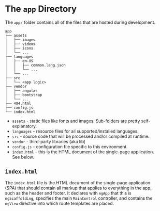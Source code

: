 # The `app` Directory

The `app/` folder contains all of the files that are hosted during development.

```
app
├── assets
│   ├── images
│   ├── videos
│   ├── icons
│   └── ...
├── languages
│   ├── en-US
│   │   ├── common.lang.json
│   │   └── ...
│   └── ...
├── src
│   └── <app logic>
├── vendor
│   ├── angular
│   ├── bootstrap
│   └── ...
├── 404.html
├── config.js
└── index.html
```

- `assets` - static files like fonts and images. Sub-folders are pretty self-explanatory.
- `languages` - resource files for all supported/installed languages.
- `src` - source code that will be processed and/or compiled at runtime.
- `vendor` - third-party libraries (aka lib)
- `config.js` - configuration file specific to this environment.
- `index.html` - this is the HTML document of the single-page application. See below.

## `index.html`

The `index.html` file is the HTML document of the single-page application (SPA)
that should contain all markup that applies to everything in the app, such as the header and footer.
It declares with `ngApp` that this is `ngScaffolding`, specifies the main `MainControl` controller,
and contains the `ngView` directive into which route templates are placed.
